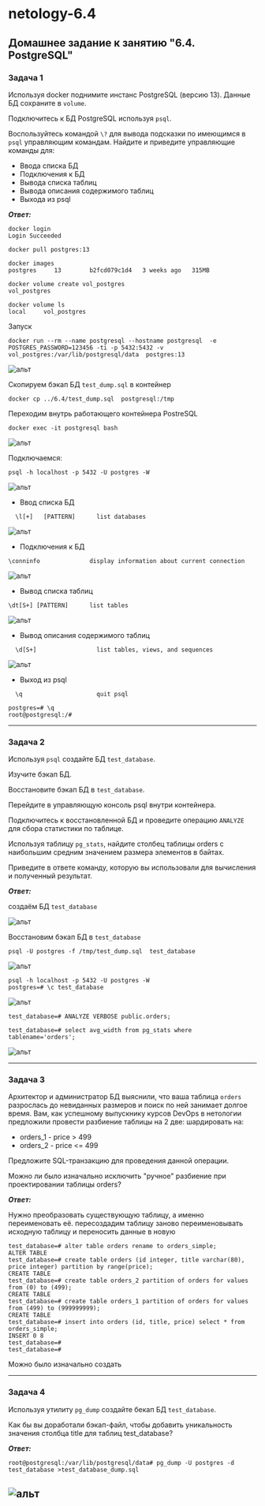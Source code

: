 # netology-6.4
## Домашнее задание к занятию "6.4. PostgreSQL"

### Задача 1

Используя docker поднимите инстанс PostgreSQL (версию 13). Данные БД сохраните в `volume`.

Подключитесь к БД PostgreSQL используя `psql`.

Воспользуйтесь командой `\?` для вывода подсказки по имеющимся в `psql` управляющим командам.
Найдите и приведите управляющие команды для:

* Ввода списка БД
* Подключения к БД
* Вывода списка таблиц
* Вывода описания содержимого таблиц
* Выхода из psql


***Ответ:***

```
docker login
Login Succeeded

docker pull postgres:13

docker images
postgres     13        b2fcd079c1d4   3 weeks ago   315MB

docker volume create vol_postgres
vol_postgres

docker volume ls
local     vol_postgres
```
Запуск
```
docker run --rm --name postgresql --hostname postgresql  -e POSTGRES_PASSWORD=123456 -ti -p 5432:5432 -v vol_postgres:/var/lib/postgresql/data  postgres:13

```
![альт](https://i.ibb.co/pKktk4D/Screenshot-4.jpg)


Скопируем бэкап БД `test_dump.sql` в контейнер
```
docker cp ../6.4/test_dump.sql  postgresql:/tmp
```
Переходим внутрь работающего контейнера PostreSQL
```
docker exec -it postgresql bash
```

![альт](https://i.ibb.co/vwdMDL9/Screenshot-1.jpg)

Подключаемся:
```
psql -h localhost -p 5432 -U postgres -W
```

![альт](https://i.ibb.co/R3dDQG3/Screenshot-2.jpg)

* Ввод списка БД 
```
  \l[+]   [PATTERN]      list databases
```
![альт](https://i.ibb.co/yss2FyQ/Screenshot-3.jpg)


* Подключения к БД

```
\conninfo              display information about current connection
```

![альт](https://i.ibb.co/B4RF23X/Screenshot-5.jpg)

* Вывод списка таблиц
```
\dt[S+] [PATTERN]      list tables
```
![альт](https://i.ibb.co/MMnKJqG/Screenshot-6.jpg)

* Вывод описания содержимого таблиц
```
  \d[S+]                 list tables, views, and sequences
 ```
![альт](https://i.ibb.co/V3ZpgqH/Screenshot-8.jpg)

* Выход из psql
```
  \q                     quit psql
```
```
postgres=# \q
root@postgresql:/# 
```
---

### Задача 2

Используя `psql` создайте БД `test_database`.

Изучите бэкап БД.

Восстановите бэкап БД в `test_database`.

Перейдите в управляющую консоль psql внутри контейнера.

Подключитесь к восстановленной БД и проведите операцию `ANALYZE` для сбора статистики по таблице.

Используя таблицу `pg_stats`, найдите столбец таблицы orders с наибольшим средним значением размера элементов в байтах.

Приведите в ответе команду, которую вы использовали для вычисления и полученный результат.


***Ответ:***

создаём БД `test_database`

![альт](https://i.ibb.co/zs00jnt/Screenshot-9.jpg)


Восстановим бэкап БД в `test_database`
```
psql -U postgres -f /tmp/test_dump.sql  test_database
```

![альт](https://i.ibb.co/RCvTVZ5/Screenshot-10.jpg)

```
psql -h localhost -p 5432 -U postgres -W
postgres=# \c test_database
```
![альт](https://i.ibb.co/ftWjf5g/Screenshot-11.jpg)

```
test_database=# ANALYZE VERBOSE public.orders;

test_database=# select avg_width from pg_stats where tablename='orders';
```
![альт](https://i.ibb.co/Y3NWLMf/Screenshot-12.jpg)

---
### Задача 3

Архитектор и администратор БД выяснили, что ваша таблица `orders` разрослась до невиданных размеров и поиск по ней занимает долгое время. 
Вам, как успешному выпускнику курсов DevOps в нетологии предложили провести разбиение таблицы на 2 две:
шардировать на: 
* orders_1 - price  > 499
* orders_2 - price <= 499

Предложите SQL-транзакцию для проведения данной операции.

Можно ли было изначально исключить "ручное" разбиение при проектировании таблицы orders?


***Ответ:***

Нужно преобразовать существующую таблицу, а именно переименовать её.
пересоздадим таблицу заново
переименовывать исходную таблицу и переносить данные в новую

```
test_database=# alter table orders rename to orders_simple;
ALTER TABLE
test_database=# create table orders (id integer, title varchar(80), price integer) partition by range(price);
CREATE TABLE
test_database=# create table orders_2 partition of orders for values from (0) to (499);
CREATE TABLE
test_database=# create table orders_1 partition of orders for values from (499) to (999999999);
CREATE TABLE
test_database=# insert into orders (id, title, price) select * from orders_simple;
INSERT 0 8
test_database=# 
test_database=# 

```
Можно было изначально создать 

---
### Задача 4

Используя утилиту `pg_dump` создайте бекап БД `test_database`.

Как бы вы доработали бэкап-файл, чтобы добавить уникальность значения столбца title для таблиц test_database?



***Ответ:***
```
root@postgresql:/var/lib/postgresql/data# pg_dump -U postgres -d test_database >test_database_dump.sql
```
![альт](https://i.ibb.co/BfYTB4J/Screenshot-14.jpg)
---

